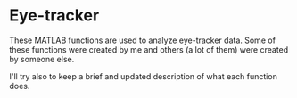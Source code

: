 # Eye-tracker

These MATLAB functions are used to analyze eye-tracker data. Some of these functions were created by me and others (a lot of them) were created by someone else. 

I'll try also to keep a brief and updated description of what each function does. 
